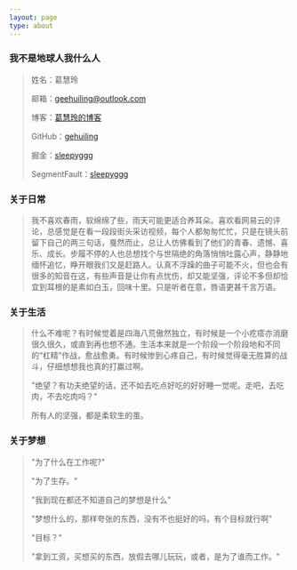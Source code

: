 ```yaml
---
layout: page
type: about
---
```


### 我不是地球人我什么人

> 姓名：葛慧玲
>
> 邮箱：geehuiling@outlook.com
>
> 博客：[葛慧玲的博客](https://gehuiling.github.io/)
>
> GitHub：[gehuiling](https://github.com/gehuiling/)
>
> 掘金：[sleepyggg](https://juejin.im/user/5c36d18b6fb9a049ff4e52aa)
>
> SegmentFault：[sleepyggg]( https://segmentfault.com/u/sleepygee)

### 关于日常

> 我不喜欢春雨，软绵绵了些，雨天可能更适合养耳朵。喜欢看网易云的评论，总感觉是在看一段段街头采访视频，每个人都匆匆忙忙，只是在镜头前留下自己的两三句话，戛然而止，总让人仿佛看到了他们的青春、遗憾、喜乐、成长。步履不停的人也总想找个与世隔绝的角落悄悄吐露心声，静静地缅怀追忆，睁开眼我们又是赶路人。认真不浮躁的曲子可能不火，但也会有很多的知音在这，有些声音是让你有点忧伤，却又能坚强，评论不多但却恰宜到耳根的是素如白玉，回味十里。只是听者在意，唇语更甚千言万语。

### 关于生活

> 什么不难呢？有时候觉着是四海八荒傲然独立，有时候是一个小疙瘩亦消磨很久很久，或直到再也想不通。生活本来就是一个阶段一个阶段地和不同的“杠精”作战，愈战愈勇。有时候惨到心疼自己，有时候觉得毫无胜算的战斗，仔细想想我也真的打赢过啊。
> 
> "绝望？有功夫绝望的话，还不如去吃点好吃的好好睡一觉呢。走吧，去吃肉，不去吃肉吗？"
> 
> 所有人的坚强，都是柔软生的茧。

### 关于梦想

> "为了什么在工作呢?"
> 
> "为了生存。"
> 
> "我到现在都还不知道自己的梦想是什么"
> 
> "梦想什么的，那样夸张的东西，没有不也挺好的吗，有个目标就行啊"
> 
> "目标？"
> 
> "拿到工资，买想买的东西，放假去哪儿玩玩，或者，是为了谁而工作。"